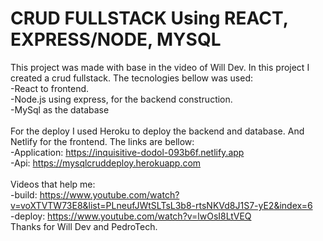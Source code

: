 # CRUD FULLSTACK Using REACT, EXPRESS/NODE, MYSQL
This project was made with base in the video of Will Dev. In this project I created a crud fullstack.
The tecnologies bellow was used:<br>
-React to frontend.<br>
-Node.js using express, for the backend construction.<br>
-MySql as the database<br>
<br>
For the deploy I used Heroku to deploy the backend and database. And Netlify for the frontend. The links are bellow:<br>
-Application: https://inquisitive-dodol-093b6f.netlify.app <br>
-Api: https://mysqlcruddeploy.herokuapp.com <br>
<br>
Videos that help me:<br>
-build: https://www.youtube.com/watch?v=voXTVTW73E8&list=PLneufJWtSLTsL3b8-rtsNKVd8J1S7-yE2&index=6 <br>
-deploy: https://www.youtube.com/watch?v=lwOsI8LtVEQ <br>
Thanks for Will Dev and PedroTech.
